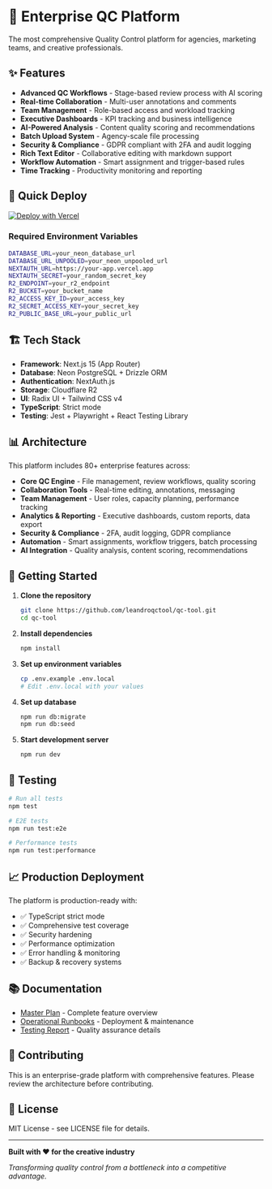 # 🚀 Enterprise QC Platform

The most comprehensive Quality Control platform for agencies, marketing teams, and creative professionals.

## ✨ Features

- **Advanced QC Workflows** - Stage-based review process with AI scoring
- **Real-time Collaboration** - Multi-user annotations and comments
- **Team Management** - Role-based access and workload tracking
- **Executive Dashboards** - KPI tracking and business intelligence
- **AI-Powered Analysis** - Content quality scoring and recommendations
- **Batch Upload System** - Agency-scale file processing
- **Security & Compliance** - GDPR compliant with 2FA and audit logging
- **Rich Text Editor** - Collaborative editing with markdown support
- **Workflow Automation** - Smart assignment and trigger-based rules
- **Time Tracking** - Productivity monitoring and reporting

## 🚀 Quick Deploy

[![Deploy with Vercel](https://vercel.com/button)](https://vercel.com/new/clone?repository-url=https://github.com/leandroqctool/qc-tool&env=DATABASE_URL,NEXTAUTH_SECRET,NEXTAUTH_URL,R2_ENDPOINT,R2_BUCKET,R2_ACCESS_KEY_ID,R2_SECRET_ACCESS_KEY,R2_PUBLIC_BASE_URL)

### Required Environment Variables

```bash
DATABASE_URL=your_neon_database_url
DATABASE_URL_UNPOOLED=your_neon_unpooled_url
NEXTAUTH_URL=https://your-app.vercel.app
NEXTAUTH_SECRET=your_random_secret_key
R2_ENDPOINT=your_r2_endpoint
R2_BUCKET=your_bucket_name
R2_ACCESS_KEY_ID=your_access_key
R2_SECRET_ACCESS_KEY=your_secret_key
R2_PUBLIC_BASE_URL=your_public_url
```

## 🏗️ Tech Stack

- **Framework**: Next.js 15 (App Router)
- **Database**: Neon PostgreSQL + Drizzle ORM
- **Authentication**: NextAuth.js
- **Storage**: Cloudflare R2
- **UI**: Radix UI + Tailwind CSS v4
- **TypeScript**: Strict mode
- **Testing**: Jest + Playwright + React Testing Library

## 📊 Architecture

This platform includes 80+ enterprise features across:

- **Core QC Engine** - File management, review workflows, quality scoring
- **Collaboration Tools** - Real-time editing, annotations, messaging
- **Team Management** - User roles, capacity planning, performance tracking
- **Analytics & Reporting** - Executive dashboards, custom reports, data export
- **Security & Compliance** - 2FA, audit logging, GDPR compliance
- **Automation** - Smart assignments, workflow triggers, batch processing
- **AI Integration** - Quality analysis, content scoring, recommendations

## 🚀 Getting Started

1. **Clone the repository**
   ```bash
   git clone https://github.com/leandroqctool/qc-tool.git
   cd qc-tool
   ```

2. **Install dependencies**
   ```bash
   npm install
   ```

3. **Set up environment variables**
   ```bash
   cp .env.example .env.local
   # Edit .env.local with your values
   ```

4. **Set up database**
   ```bash
   npm run db:migrate
   npm run db:seed
   ```

5. **Start development server**
   ```bash
   npm run dev
   ```

## 🧪 Testing

```bash
# Run all tests
npm test

# E2E tests
npm run test:e2e

# Performance tests
npm run test:performance
```

## 📈 Production Deployment

The platform is production-ready with:

- ✅ TypeScript strict mode
- ✅ Comprehensive test coverage
- ✅ Security hardening
- ✅ Performance optimization
- ✅ Error handling & monitoring
- ✅ Backup & recovery systems

## 📚 Documentation

- [Master Plan](./docs/MASTER_PLAN.md) - Complete feature overview
- [Operational Runbooks](./docs/OPERATIONAL_RUNBOOKS.md) - Deployment & maintenance
- [Testing Report](./docs/TESTING_REPORT.md) - Quality assurance details

## 🤝 Contributing

This is an enterprise-grade platform with comprehensive features. Please review the architecture before contributing.

## 📄 License

MIT License - see LICENSE file for details.

---

**Built with ❤️ for the creative industry**

*Transforming quality control from a bottleneck into a competitive advantage.*